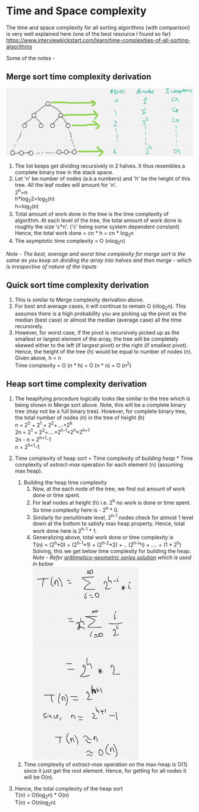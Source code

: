 # Time and Space complexity
The time and space complexity for all sorting algorithms (with comparison) is very well explained here (one of the best resource I found so far)<br> https://www.interviewkickstart.com/learn/time-complexities-of-all-sorting-algorithms

Some of the notes - 

## Merge sort time complexity derivation
![](images/merge-sort-complexity.png)
1. The list keeps get dividing recursively in 2 halves. It thus resembles a complete binary tree in the stack space.
2.  Let 'n' be number of nodes (a.k.a numbers) and 'h' be the height of this tree. All the leaf nodes will amount for 'n'.<br>
    2<sup>h</sup>=n<br>
    h*log<sub>2</sub>2=log<sub>2</sub>(n)<br>
    h=log<sub>2</sub>(n)
3. Total amount of work done in the tree is the time complexity of algorithm. At each level of the tree, the total amount of work done is roughly the size 'c*n'. ('c' being some system dependent constant) <br> 
Hence, the total work done = cn * h = cn * log<sub>2</sub>n
4. The asymptotic time complexity = O (nlog<sub>2</sub>n)

*Note - The best, average and worst time complexity for merge sort is the same as you keep on dividing the array into halves and then merge - which is irrespective of nature of the inputs*

## Quick sort time complexity derivation
1. This is similar to Merge complexity derivation above.
2. For best and average cases, it will continue to remain O (nlog<sub>2</sub>n). This assumes there is a high probability you are picking up the pivot as the median (best case) or almost the median (average case) all the time recursively.
3. However, for worst case, if the pivot is recursively picked up as the smallest or largest element of the array, the tree will be completely skewed either to the left (if largest pivot) or the right (if smallest pivot). Hence, the height of the tree (h) would be equal to number of nodes (n). <br>
   Given above, h = n <br>
   Time complexity = O (n * h) = O (n * n) = O (n<sup>2</sup>)

## Heap sort time complexity derivation
1. The heapifying procedure logically looks like similar to the tree which is being shown in Merge sort above. Note, this will be a complete binary tree (may not be a full binary tree). However, for complete binary tree, the total number of nodes (n) in the tree of height (h)<br>
   n = 2<sup>0</sup> + 2<sup>1</sup> + 2<sup>2</sup>+....+2<sup>h</sup><br>
   2n = 2<sup>1</sup> + 2<sup>2</sup>+....+2<sup>h-1</sup>+2<sup>h</sup>+2<sup>h+1</sup><br>
   2n - n = 2<sup>h+1</sup>-1<br>
   n = 2<sup>h+1</sup>-1<br>
2. Time complexity of heap sort = Time complexity of *building heap* * Time complexity of *extract-max* operation for each element (n) (assuming max heap). 
   1. Building the heap time complexity
      1. Now, at the each node of the tree, we find out amount of work done or time spent. 
      2. For leaf nodes at height (h) i.e. 2<sup>h</sup> no work is done or time spent. So time complexity here is - 2<sup>h</sup> * 0.
      3. Similarly for penultimate level, 2<sup>h-1</sup> nodes check for atmost 1 level down at the bottom to satisfy max heap property. Hence, total work done here is 2<sup>h-1</sup> * 1. <br>
      4. Generalizing above, total work done or time complexity is<br>
   T(n) = (2<sup>h</sup>*0) + (2<sup>h-1</sup>*1) +  (2<sup>h-2</sup>*2) + .. (2<sup>h-i</sup>*i) + .... + (1 * 2<sup>h</sup>)<br>
   Solving, this we get below time complexity for building the heap.<br>
   *Note - Refer [arithmetico-geometric series solution](mathematics.md#arithmetico-geometric-series) which is used in below*<br>
    ![](images/build-heap.PNG)
   2. Time complexity of *extract-max* operation on the max-heap is O(1) since it just get the root element. Hence, for getting for all nodes it will be O(n).

3. Hence, the total complexity of the heap sort<br>
   T(n) = O(log<sub>2</sub>n) * O(n)<br>
   T(n) = O(nlog<sub>2</sub>n)

   
    

